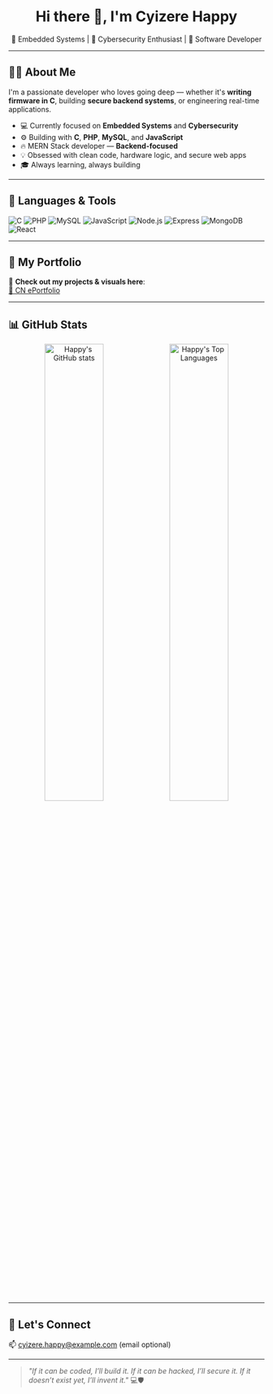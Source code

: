 <h1 align="center">Hi there 👋, I'm Cyizere Happy</h1>

<p align="center">
  🚀 Embedded Systems | 🔐 Cybersecurity Enthusiast | 🧠 Software Developer  
</p>

---

## 👩‍💻 About Me

I'm a passionate developer who loves going deep — whether it's **writing firmware in C**, building **secure backend systems**, or engineering real-time applications.

- 💻 Currently focused on **Embedded Systems** and **Cybersecurity**
- ⚙️ Building with **C**, **PHP**, **MySQL**, and **JavaScript**
- 🔥 MERN Stack developer — **Backend-focused**
- 💡 Obsessed with clean code, hardware logic, and secure web apps
- 🎓 Always learning, always building

---

## 🧰 Languages & Tools

![C](https://img.shields.io/badge/-C-00599C?style=flat-square&logo=c)
![PHP](https://img.shields.io/badge/-PHP-777BB4?style=flat-square&logo=php)
![MySQL](https://img.shields.io/badge/-MySQL-4479A1?style=flat-square&logo=mysql)
![JavaScript](https://img.shields.io/badge/-JavaScript-F7DF1E?style=flat-square&logo=javascript&logoColor=black)
![Node.js](https://img.shields.io/badge/-Node.js-339933?style=flat-square&logo=node.js)
![Express](https://img.shields.io/badge/-Express.js-000000?style=flat-square&logo=express)
![MongoDB](https://img.shields.io/badge/-MongoDB-47A248?style=flat-square&logo=mongodb)
![React](https://img.shields.io/badge/-React-61DAFB?style=flat-square&logo=react)

---

## 🔗 My Portfolio

🎨 **Check out my projects & visuals here**:  
[📁 CN ePortfolio]([https://www.canva.com/your-link](https://www.thecn.com/CH2218))

---

## 📊 GitHub Stats

<p align="center">
  <img src="https://github-readme-stats.vercel.app/api?username=Cyizere-Happy&show_icons=true&theme=tokyonight" alt="Happy's GitHub stats" width="48%" />
  <img src="https://github-readme-stats.vercel.app/api/top-langs/?username=Cyizere-Happy&layout=compact&theme=tokyonight" alt="Happy's Top Languages" width="48%" />
</p>

---

## 💬 Let's Connect

📫 cyizere.happy@example.com (email optional)

---

> _"If it can be coded, I’ll build it. If it can be hacked, I’ll secure it. If it doesn’t exist yet, I’ll invent it."_ 💻🛡️
